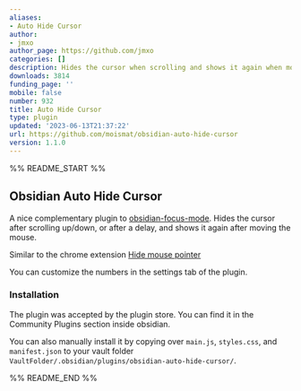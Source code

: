 ```yaml
---
aliases:
- Auto Hide Cursor
author:
- jmxo
author_page: https://github.com/jmxo
categories: []
description: Hides the cursor when scrolling and shows it again when moving the mouse.
downloads: 3814
funding_page: ''
mobile: false
number: 932
title: Auto Hide Cursor
type: plugin
updated: '2023-06-13T21:37:22'
url: https://github.com/moismat/obsidian-auto-hide-cursor
version: 1.1.0
---
```


%% README_START %%

## Obsidian Auto Hide Cursor

A nice complementary plugin to [obsidian-focus-mode](https://github.com/ryanpcmcquen/obsidian-focus-mode). Hides the cursor after scrolling up/down, or after a delay, and shows it again after moving the mouse. 

Similar to the chrome extension [Hide mouse pointer](https://chrome.google.com/webstore/detail/hide-mouse-pointer/lbbedlldjinglbnfghakndfbagkolfdf)

You can customize the numbers in the settings tab of the plugin.


### Installation

The plugin was accepted by the plugin store. You can find it in the Community Plugins section inside obsidian.

You can also manually install it by copying over `main.js`, `styles.css`, and `manifest.json` to your vault folder `VaultFolder/.obsidian/plugins/obsidian-auto-hide-cursor/`.


%% README_END %%